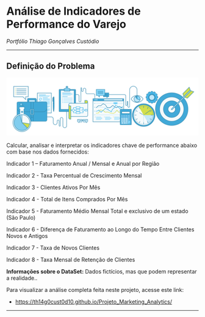 # **Análise de Indicadores de Performance do Varejo**
*Portfólio Thiago Gonçalves Custódio*

---

## **Definição do Problema**

![](kpi2.png)

Calcular, analisar e interpretar os indicadores chave de performance abaixo com base nos dados fornecidos:

Indicador 1 – Faturamento Anual / Mensal e Anual por Região

Indicador 2 - Taxa Percentual de Crescimento Mensal

Indicador 3 - Clientes Ativos Por Mês

Indicador 4 - Total de Itens Comprados Por Mês

Indicador 5 - Faturamento Médio Mensal Total e exclusivo de um estado (São Paulo)

Indicador 6 - Diferença de Faturamento ao Longo do Tempo Entre Clientes Novos e Antigos

Indicador 7 - Taxa de Novos Clientes

Indicador 8 - Taxa Mensal de Retenção de Clientes

**Informações sobre o DataSet:** Dados fictícios, mas que podem representar a realidade..

Para visualizar a análise completa feita neste projeto, acesse este link:

* https://th14g0cust0d10.github.io/Projeto_Marketing_Analytics/

---
